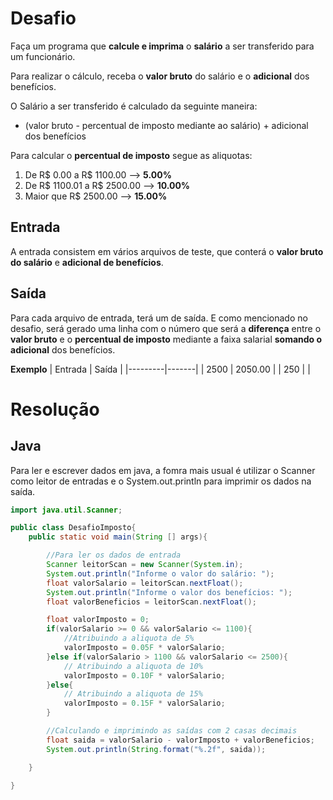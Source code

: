 # Desafio 

Faça um programa que **calcule e imprima** o **salário** a ser transferido para um funcionário. 

Para realizar o cálculo, receba o **valor bruto** do salário e o **adicional** dos benefícios. 

O Salário a ser transferido é calculado da seguinte maneira:

- (valor bruto - percentual de imposto mediante ao salário) + adicional dos benefícios

Para calcular o **percentual de imposto** segue as aliquotas:

1. De R$ 0.00 a R$ 1100.00 --> **5.00%**
2. De R$ 1100.01 a R$ 2500.00 --> **10.00%**
3. Maior que R$ 2500.00 --> **15.00%**

## Entrada
A entrada consistem em vários arquivos de teste, que conterá o **valor bruto do salário** e **adicional de benefícios**.

## Saída
Para cada arquivo de entrada, terá um de saída. E como mencionado no desafio, será gerado uma linha com o número que será a **diferença** entre o **valor bruto** e o **percentual de imposto** mediante a faixa salarial **somando o adicional** dos benefícios.

**Exemplo**
| Entrada | Saída | 
|---------|-------|
| 2500 | 2050.00 |
| 250 | |

# Resolução
## Java
Para ler e escrever dados em java, a fomra mais usual é utilizar o Scanner como leitor de entradas e o System.out.println para imprimir os dados na saída.

```java
import java.util.Scanner;

public class DesafioImposto{
    public static void main(String [] args){

        //Para ler os dados de entrada
        Scanner leitorScan = new Scanner(System.in);
        System.out.println("Informe o valor do salário: ");
        float valorSalario = leitorScan.nextFloat();
        System.out.println("Informe o valor dos benefícios: ");
        float valorBeneficios = leitorScan.nextFloat();

        float valorImposto = 0;
        if(valorSalario >= 0 && valorSalario <= 1100){
            //Atribuindo a aliquota de 5%
            valorImposto = 0.05F * valorSalario;
        }else if(valorSalario > 1100 && valorSalario <= 2500){
            // Atribuindo a aliquota de 10%
            valorImposto = 0.10F * valorSalario;
        }else{
            // Atribuindo a aliquota de 15%
            valorImposto = 0.15F * valorSalario;
        }

        //Calculando e imprimindo as saídas com 2 casas decimais
        float saida = valorSalario - valorImposto + valorBeneficios;
        System.out.println(String.format("%.2f", saida));       

    }

}
```